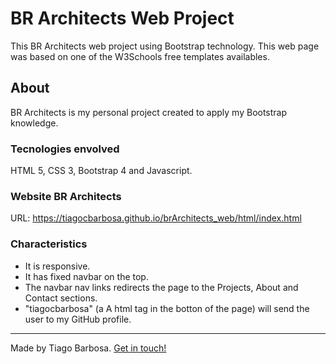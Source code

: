 # BR Architects Web Project

This BR Architects web project using Bootstrap technology. This web page was based on one of the W3Schools free templates availables.

## About

BR Architects is my personal project created to apply my Bootstrap knowledge.

### Tecnologies envolved
HTML 5, CSS 3, Bootstrap 4 and Javascript.

### Website BR Architects
URL: https://tiagocbarbosa.github.io/brArchitects_web/html/index.html

### Characteristics

* It is responsive.
* It has fixed navbar on the top.
* The navbar nav links redirects the page to the Projects, About and Contact sections.
* "tiagocbarbosa" (a A html tag in the botton of the page) will send the user to my GitHub profile.

------

Made by Tiago Barbosa. <a href="https://www.linkedin.com/in/tiagocastrobarbosa">Get in touch!</a>
